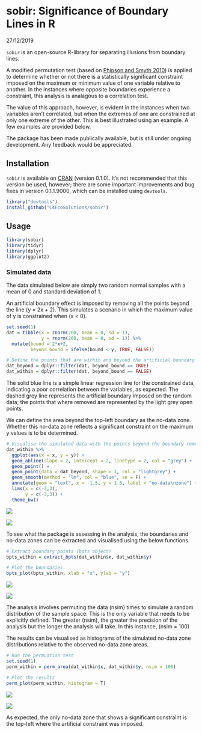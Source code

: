 sobir: Significance of Boundary Lines in R
================
27/12/2019

`sobir` is an open-source R-library for separating illusions from
boundary lines.

A modified permutation test (based on [Phipson and
Smyth 2010](http://www.statsci.org/smyth/pubs/PermPValuesPreprint.pdf))
is applied to determine whether or not there is a statistically
significant constraint imposed on the maximum or minimum value of one
variable relative to another. In the instances where opposite boundaries
experience a constraint, this analysis is analagous to a correlation
test.

The value of this approach, however, is evident in the instances when
two variables aren’t correlated, but when the extremes of one are
constrained at only one extreme of the other. This is best illustrated
using an example. A few examples are provided below.

The package has been made publically available, but is still under
ongoing development. Any feedback would be appreciated.

## Installation

`sobir` is available on [CRAN](https://cran.r-project.org/) (version
0.1.0). It’s not recommended that this version be used, however; there
are some important improvements and bug fixes in version 0.1.1.9000,
which can be installed using `devtools`.

``` r
library("devtools")
install_github("C4EcoSolutions/sobir")
```

## Usage

``` r
library(sobir)
library(tidyr)
library(dplyr)
library(ggplot2)
```

### Simulated data

The data simulated below are simply two random normal samples with a
mean of 0 and standard deviation of 1.

An artificial boundary effect is imposed by removing all the points
beyond the line \(y = 2x + 2\). This simulates a scenario in which the
maximum value of y is constrained when \(x < 0\).

``` r
set.seed(1)
dat = tibble(x = rnorm(200, mean = 0, sd = 1),
             y = rnorm(200, mean = 0, sd = 1)) %>%
  mutate(bound = 2*x+2,
         beyond_bound = ifelse(bound < y, TRUE, FALSE))

# Define the points that are within and beyond the artificial boundary line
dat_beyond = dplyr::filter(dat, beyond_bound == TRUE)
dat_within = dplyr::filter(dat, beyond_bound == FALSE)
```

The solid blue line is a simple linear regression line for the
constrained data, indicating a poor correlation between the variables,
as expected. The dashed grey line represents the artificial boundary
imposed on the random data; the points that where removed are
represented by the light grey open points.

We can define the area beyond the top-left boundary as the no-data zone.
Whether this no-data zone reflects a significant constraint on the
maximum y values is to be
determined.

``` r
# Visualise the simulated data with the points beyond the boundary removed
dat_within %>%
  ggplot(aes(x = x, y = y)) +
  geom_abline(slope = 2, intercept = 2, linetype = 2, col = "grey") +
  geom_point() +
  geom_point(data = dat_beyond, shape = 1, col = "lightgrey") +
  geom_smooth(method = "lm", col = "blue", se = F) +
  annotate(geom = "text", x = -1.5, y = 1.5, label = "no-data\nzone") +
  lims(x = c(-3,3),
       y = c(-3,3)) +
  theme_bw() 
```

![](sobir-brief-explainer_files/figure-gfm/Visualise%20simulated%20data-1.png)<!-- -->

![](README_Figure%201.png)

To see what the package is assessing in the analysis, the boundaries and
no-data zones can be extracted and visualised using the below functions.

``` r
# Extract boundary points (bpts object)
bpts_within = extract_bpts(dat_within$x, dat_within$y)

# Plot the boundaries
bpts_plot(bpts_within, xlab = "x", ylab = "y") 
```

![](sobir-brief-explainer_files/figure-gfm/Extract%20and%20visualise%20boundary%20points-1.png)<!-- -->

![](README_Figure%202.png)

The analysis involves permuting the data \(nsim\) times to simulate a
random distribution of the sample space. This is the only variable that
needs to be explicitly defined. The greater \(nsim\), the greater the
precision of the analysis but the longer the analysis will take. In this
instance, \(nsim = 100\)

The results can be visualised as histograms of the simulated no-data
zone distributions relative to the observed no-data zone areas.

``` r
# Run the permuation test
set.seed(1)
perm_within = perm_area(dat_within$x, dat_within$y, nsim = 100)

# Plot the results
perm_plot(perm_within, histogram = T)
```

![](sobir-brief-explainer_files/figure-gfm/Run%20the%20analysis-1.png)<!-- -->

![](README_Figure%203.png)

As expected, the only no-data zone that shows a significant constraint
is the top-left where the artificial constraint was imposed.
